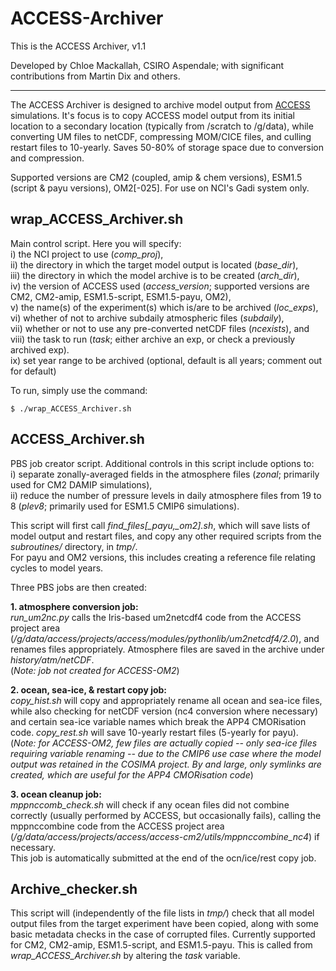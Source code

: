 # ACCESS-Archiver

This is the ACCESS Archiver, v1.1

Developed by Chloe Mackallah, CSIRO Aspendale; 
with significant contributions from Martin Dix and others.

---

The ACCESS Archiver is designed to archive model output from [ACCESS](https://research.csiro.au/access/) simulations. It's focus is to copy ACCESS model output from its initial location to a secondary location (typically from /scratch to /g/data), while converting UM files to netCDF, compressing MOM/CICE files, and culling restart files to 10-yearly. Saves 50-80% of storage space due to conversion and compression.

Supported versions are CM2 (coupled, amip & chem versions), ESM1.5 (script & payu versions), OM2[-025]. For use on NCI's Gadi system only.

## wrap_ACCESS_Archiver.sh

Main control script. Here you will specify:  
i) the NCI project to use (*comp_proj*),  
ii) the directory in which the target model output is located (*base_dir*),   
iii) the directory in which the model archive is to be created (*arch_dir*),   
iv) the version of ACCESS used (*access_version*; supported versions are CM2, CM2-amip, ESM1.5-script, ESM1.5-payu, OM2),   
v) the name(s) of the experiment(s) which is/are to be archived (*loc_exps*),  
vi) whether of not to archive subdaily atmospheric files (*subdaily*),  
vii) whether or not to use any pre-converted netCDF files (*ncexists*), and  
viii) the task to run (*task*; either archive an exp, or check a previously archived exp).  
ix) set year range to be archived (optional, default is all years; comment out for default)

To run, simply use the command: 
``` 
$ ./wrap_ACCESS_Archiver.sh  
```

## ACCESS_Archiver.sh

PBS job creator script. Additional controls in this script include options to:   
i) separate zonally-averaged fields in the atmosphere files (*zonal*; primarily used for CM2 DAMIP simulations),   
ii) reduce the number of pressure levels in daily atmosphere files from 19 to 8 (*plev8*; primarily used for ESM1.5 CMIP6 simulations).

This script will first call *find_files[\_payu,\_om2].sh*, 
which will save lists of model output and restart files, 
and copy any other required scripts from the *subroutines/* directory, in *tmp/*.  
For payu and OM2 versions, this includes creating a reference file relating cycles to model years.

Three PBS jobs are then created:

**1. atmosphere conversion job:**  
*run_um2nc.py* calls the Iris-based um2netcdf4 code 
from the ACCESS project area (*/g/data/access/projects/access/modules/pythonlib/um2netcdf4/2.0*), 
and renames files appropriately. Atmosphere files are saved in the archive under *history/atm/netCDF*.   
(*Note: job not created for ACCESS-OM2*)

**2. ocean, sea-ice, & restart copy job:**  
*copy_hist.sh* will copy and appropriately rename 
all ocean and sea-ice files, while also checking for netCDF version (nc4 conversion where necessary) 
and certain sea-ice variable names which break the APP4 CMORisation code. *copy_rest.sh* will save 10-yearly 
restart files (5-yearly for payu).  
(*Note: for ACCESS-OM2, few files are actually copied -- only sea-ice files 
requiring variable renaming -- due to the CMIP6 use case where the model output was retained in the COSIMA project. 
By and large, only symlinks are created, which are useful for the APP4 CMORisation code*)

**3. ocean cleanup job:**  
*mppnccomb_check.sh* will check if any ocean files did not combine correctly 
(usually performed by ACCESS, but occasionally fails), calling the mppnccombine code from the ACCESS project area 
(*/g/data/access/projects/access/access-cm2/utils/mppnccombine_nc4*) if necessary.  
This job is automatically submitted at the end of the ocn/ice/rest copy job.

## Archive_checker.sh

This script will (independently of the file lists in *tmp/*) check that all model output files from the 
target experiment have been copied, along with some basic metadata checks in the case of corrupted files. 
Currently supported for CM2, CM2-amip, ESM1.5-script, and ESM1.5-payu. 
This is called from *wrap_ACCESS_Archiver.sh* by altering the *task* variable.


